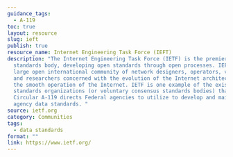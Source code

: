 ```yaml
---
guidance_tags:
  - A-119
toc: true
layout: resource
slug: ieft
publish: true
resource_name: Internet Engineering Task Force (IEFT)
description: "The Internet Engineering Task Force (IETF) is the premier Internet
  standards body, developing open standards through open processes. IEFT is a
  large open international community of network designers, operators, vendors,
  and researchers concerned with the evolution of the Internet architecture and
  the smooth operation of the Internet. IETF is one example of the existing
  standards organizations (or voluntary consensus standards bodies) that OMB
  Circular A-119 directs Federal agencies to utilize to develop and maintain
  agency data standards. "
source: ietf.org
category: Communities
tags:
  - data standards
format: ""
link: https://www.ietf.org/
---
```

